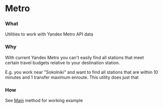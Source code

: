 # Metro

### What

Utilities to work with Yandex Metro API data

### Why

With current Yandex Metro you can't easily find all stations that meet certain travel budgets relative to your destination station.

E.g. you work near "Sokolniki" and want to find all stations that are within 10 minutes and 1 transfer maximum enroute. This utility does just that

### How

See [Main](https://github.com/ousenko/metro/blob/master/src/main/kotlin/agency/v3/metro/Main.kt) method for working example

